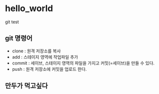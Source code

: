 # hello_world
git test
## git 명령어
 - clone : 원격 저장소를 복사
 - add : 스테이지 영역에 작업파일 추가
 - commit : 세이브, 스테이지 영역의 파일을 가지고 커밋(=세이브)을 만들 수 있다.
 - push : 원격 저장소에 커밋을 업로드 한다.

## 만두가 먹고싶다